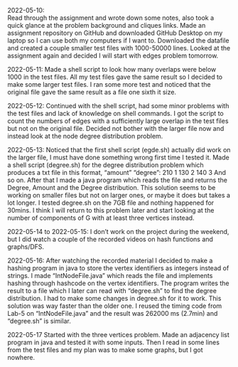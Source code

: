 2022-05-10:  
Read through the assignment and wrote down some notes, also took a quick glance at the problem background and cliques links.
Made an assignment repository on GitHub and downloaded GitHub Desktop on my laptop so I can use both my computers if I want to. 
Downloaded the datafile and created a couple smaller test files with 1000-50000 lines. Looked at the assignment again and decided I will start with edges problem tomorrow.

2022-05-11:
Made a shell script to look how many overlaps were below 1000 in the test files. All my test files gave the same result so I decided to make some larger test files. I ran some more test and noticed that the original file gave the same result as a file one sixth it size.

2022-05-12: 
Continued with the shell script, had some minor problems with the test files and lack of knowledge on shell commands. I got the script to count the numbers of edges with a sufficiently large overlap in the test files but not on the original file. Decided not bother with the larger file now and instead look at the node degree distribution problem.

2022-05-13: 
Noticed that the first shell script (egde.sh) actually did work on the larger file, I must have done something wrong first time I tested it.
Made a shell script (degree.sh) for the degree distribution problem which produces a txt file in this format, “amount” “degree”:
210 1
130 2
140 3
And so on. After that I made a java program which reads the file and returns the Degree, Amount and the Degree distribution. This solution seems to be working on smaller files but not on larger ones, or maybe it does but takes a lot longer. I tested degree.sh on the 7GB file and nothing happened for 30mins.
I think I will return to this problem later and start looking at the number of components of G with at least three vertices instead.

2022-05-14 to 2022-05-15:
I don’t work on the project during the weekend, but I did watch a couple of the recorded videos on hash functions and graphs/DFS.

2022-05-16:
After watching the recorded material I decided to make a hashing program in java to store the vertex identifiers as integers instead of strings.
I made “IntNodeFile.java” which reads the file and implements hashing through hashcode on the vertex identifiers. The program writes the result to a file which I later can read with “degree.sh” to find the degree distribution. I had to make some changes in degree.sh for it to work.
This solution was way faster than the older one. I reused the timing code from Lab-5 on “IntNodeFile.java” and the result was 262000 ms (2.7min) and “degree.sh” is similar. 

2022-05-17
Started with the three vertices problem. Made an adjacency list program in java and tested it with some inputs. Then I read in some lines from the test files and my plan was to make some graphs, but I got nowhere.
